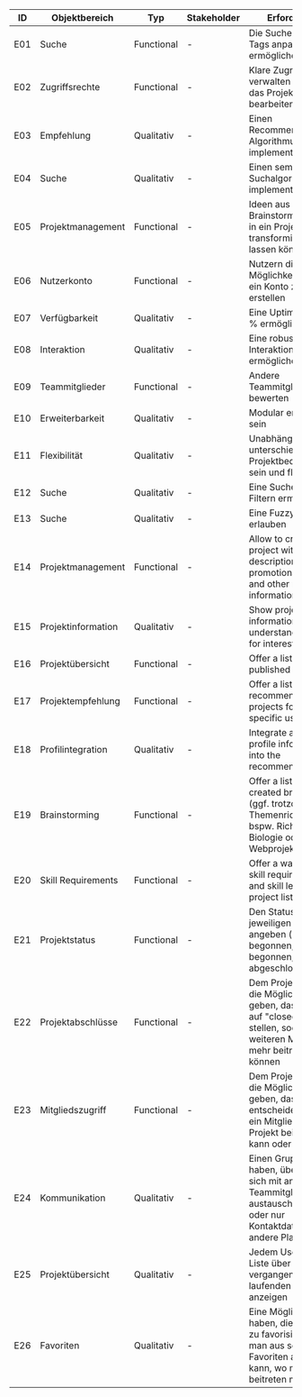 | ID  | Objektbereich        | Typ         | Stakeholder | Erforderniss                                                                 | Priorität | Komplexität/Größe |
|-----|----------------------|-------------|-------------|-------------------------------------------------------------------------------|-----------|-------------------|
| E01 | Suche                | Functional  | -           | Die Suche durch Tags anpassen ermöglichen                               | Hoch      | Mittel            |
| E02 | Zugriffsrechte       | Functional  | -           | Klare Zugriffsrechte verwalten (wer darf das Projekt bearbeiten?)             | Hoch      | Mittel            |
| E03 | Empfehlung           | Qualitativ  | -           | Einen Recommendation Algorithmus implementieren                               | Hoch      | Hoch              |
| E04 | Suche                | Qualitativ  | -           | Einen semantischen Suchalgorithmus implementieren                                          | Hoch      | Hoch              |
| E05 | Projektmanagement    | Functional  | -           | Ideen aus dem Brainstormingbereich in ein Projekt transformieren lassen können | Hoch      | Mittel            |
| E06 | Nutzerkonto          | Functional  | -           | Nutzern die Möglichkeit bieten, ein Konto zu erstellen                        | Hoch      | Mittel            |
| E07 | Verfügbarkeit        | Qualitativ  | -           | Eine Uptime von 90 % ermöglichen                                              | Hoch      | Hoch              |
| E08 | Interaktion          | Qualitativ  | -           | Eine robuste Interaktion ermöglichen                                          | Hoch      | Hoch              |
| E09 | Teammitglieder       | Functional  | -           | Andere Teammitglieder bewerten                                                | Mittel    | Mittel            |
| E10 | Erweiterbarkeit      | Qualitativ  | -           | Modular erweiterbar sein                                                      | Mittel    | Hoch              |
| E11 | Flexibilität         | Qualitativ  | -           | Unabhängig von unterschiedlichen Projektbedürfnissen sein und flexibel sein   | Mittel    | Hoch              |
| E12 | Suche                | Qualitativ  | -           | Eine Suche mit Filtern ermöglichen                                            | Mittel    | Mittel            |
| E13 | Suche                | Qualitativ  | -           | Eine Fuzzy Search erlauben                                                    | Mittel    | Mittel            |
| E14 | Projektmanagement    | Functional  | -           | Allow to create a project with name, description, promotional videos, and other relevant information | Hoch | Mittel |
| E15 | Projektinformation   | Qualitativ  | -           | Show project related information in an understandable way for interested users | Hoch      | Hoch              |
| E16 | Projektübersicht     | Functional  | -           | Offer a list of all published projects                                        | Hoch      | Mittel            |
| E17 | Projektempfehlung    | Functional  | -           | Offer a list of recommended projects for a specific user                      | Hoch      | Mittel            |
| E18 | Profilintegration    | Qualitativ  | -           | Integrate a user's profile information into the recommendations               | Mittel    | Hoch              |
| E19 | Brainstorming        | Functional  | -           | Offer a list of user-created brainstorms (ggf. trotzdem mit Themenrichtung? - bspw. Richtung Biologie oder Webprojekte) | Mittel | Mittel |
| E20 | Skill Requirements   | Functional  | -           | Offer a way to add skill requirements and skill levels to a project listing   | Mittel    | Mittel            |
| E21 | Projektstatus        | Functional  | -           | Den Status des jeweiligen Projektes angeben (noch nicht begonnen, begonnen, abgeschlossen) | Hoch | Mittel |
| E22 | Projektabschlüsse    | Functional  | -           | Dem Projektersteller die Möglichkeit geben, das Projekt auf "closed" zu stellen, sodass keine weiteren Mitglieder mehr beitreten können | Hoch | Mittel |
| E23 | Mitgliedszugriff     | Functional  | -           | Dem Projektersteller die Möglichkeit geben, dass er entscheiden kann, ob ein Mitglied dem Projekt beitreten kann oder nicht | Hoch | Mittel |
| E24 | Kommunikation        | Qualitativ  | -           | Einen Gruppenchat haben, über den man sich mit anderen Teammitgliedern austauschen kann / oder nur Kontaktdaten für andere Plattformen? | Mittel | Hoch |
| E25 | Projektübersicht     | Qualitativ  | -           | Jedem User eine Liste über alle vergangenen und laufenden Projekte anzeigen   | Mittel    | Mittel            |
| E26 | Favoriten            | Qualitativ  | -           | Eine Möglichkeit haben, die Projekte zu favorisieren, damit man aus seinen Favoriten auswählen kann, wo man beitreten möchte | Mittel | Mittel |
